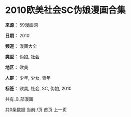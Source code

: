 # 2010欧美社会SC伪娘漫画合集

**来源：** 59漫画网

**日期：** 2010

**频道：** 漫画大全

**类型：** 伪娘, 社会

**地区：** 欧美

**人群：** 少年, 少女, 青年

**标签：** 欧美, 社会, SC, 伪娘, 2010

共有_0_部漫画

共0条数据 当前:/页 首页 上一页 
